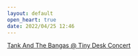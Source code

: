 ```yaml
---
layout: default
open_heart: true
date: 2022/04/25 12:46
---
```


[Tank And The Bangas @ Tiny Desk Concert](https://www.youtube.com/watch?v=QKzobTCIRDw)
